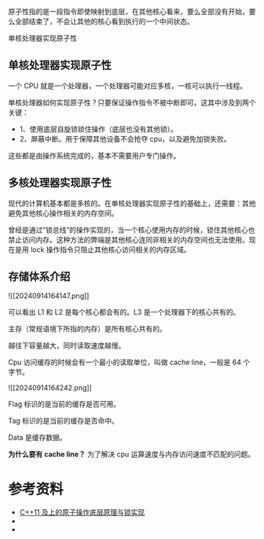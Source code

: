 原子性指的是一段指令即使映射到底层，在其他核心看来，要么全部没有开始，要么全部结束了，不会让其他的核心看到执行的一个中间状态。

单核处理器实现原子性

## 单核处理器实现原子性

一个 CPU 就是一个处理器，一个处理器可能对应多核，一核可以执行一线程。

单核处理器如何实现原子性？只要保证操作指令不被中断即可。这其中涉及到两个关键：

- 1、使用底层自旋锁锁住操作（底层也没有其他锁）。
- 2、屏蔽中断。用于保障其他设备不会抢夺 cpu，以及避免加锁失败。

这些都是由操作系统完成的，基本不需要用户专门操作。

## 多核处理器实现原子性

现代的计算机基本都是多核的。在单核处理器实现原子性的基础上，还需要：其他避免其他核心操作相关的内存空间。

曾经是通过“锁总线”的操作实现的，当一个核心使用内存的时候，锁住其他核心也禁止访问内存。这种方法的弊端是其他核心连同非相关的内存空间也无法使用。现在是用 lock 操作指令只阻止其他核心访问相关的内存区域。

## 存储体系介绍

![[20240914164147.png]]


可以看出 L1 和 L2 是每个核心都会有的。L3 是一个处理器下的核心共有的。

主存（常规语境下所指的内存）是所有核心共有的。

越往下容量越大，同时读取速度越慢。

Cpu 访问缓存的时候会有一个最小的读取单位，叫做 cache line，一般是 64 个字节。

![[20240914164242.png]]

Flag 标识的是当前的缓存是否可用。

Tag 标识的是当前的缓存是否命中。

Data 是缓存数据。

**为什么要有 cache line？** 为了解决 cpu 运算速度与内存访问速度不匹配的问题。

# 参考资料

- [C++11 及上的原子操作底层原理与锁实现](https://zhuanlan.zhihu.com/p/704504454)
- 
- 

